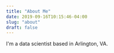 ```yaml
---
title: "About Me"
date: 2019-09-16T10:15:46-04:00
slug: "about"
draft: false
---
```


I'm a data scientist based in Arlington, VA.
